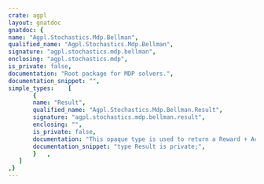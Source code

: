 ```yaml
---
crate: agpl
layout: gnatdoc
gnatdoc: {
name: "Agpl.Stochastics.Mdp.Bellman",
qualified_name: "Agpl.Stochastics.Mdp.Bellman",
signature: "agpl.stochastics.mdp.bellman",
enclosing: "agpl.stochastics.mdp",
is_private: false,
documentation: "Root package for MDP solvers.",
documentation_snippet: "",
simple_types:    [
       {
       name: "Result",
       qualified_name: "Agpl.Stochastics.Mdp.Bellman.Result",
       signature: "agpl.stochastics.mdp.bellman.result",
       enclosing: "",
       is_private: false,
       documentation: "This opaque type is used to return a Reward + Action pair.\nIt's necessary because the Action is unconstrained.",
       documentation_snippet: "type Result is private;",
       }   ,
   ]
,}
---
```

